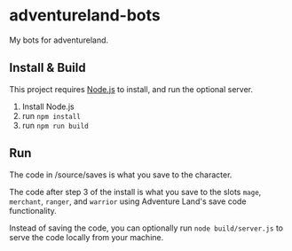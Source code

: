# adventureland-bots
My bots for adventureland.

## Install & Build
This project requires [Node.js](https://nodejs.org/en/) to install, and run the optional server.

1. Install Node.js
2. run `npm install`
3. run `npm run build`

## Run
The code in /source/saves is what you save to the character.

The code after step 3 of the install is what you save to the slots `mage`, `merchant`, `ranger`, and `warrior` using Adventure Land's save code functionality.

Instead of saving the code, you can optionally run `node build/server.js` to serve the code locally from your machine.
